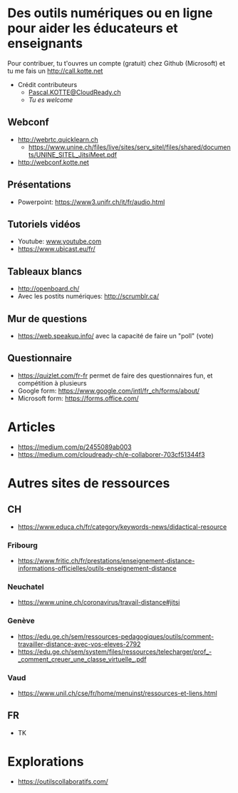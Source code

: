 # Des outils numériques ou en ligne pour aider les éducateurs et enseignants
Pour contribuer, tu t'ouvres un compte (gratuit) chez Github (Microsoft) et tu me fais un http://call.kotte.net
* Crédit contributeurs
  * Pascal.KOTTE@CloudReady.ch
  * _Tu es welcome_

## Webconf
* http://webrtc.quicklearn.ch
  * https://www.unine.ch/files/live/sites/serv_sitel/files/shared/documents/UNINE_SITEL_JitsiMeet.pdf
* http://webconf.kotte.net

## Présentations
* Powerpoint: https://www3.unifr.ch/it/fr/audio.html

## Tutoriels vidéos
* Youtube: www.youtube.com
* https://www.ubicast.eu/fr/

## Tableaux blancs
* http://openboard.ch/
* Avec les postits numériques: http://scrumblr.ca/

## Mur de questions
* https://web.speakup.info/ avec la capacité de faire un "poll" (vote)

## Questionnaire
* https://quizlet.com/fr-fr permet de faire des questionnaires fun, et compétition à plusieurs
* Google form: https://www.google.com/intl/fr_ch/forms/about/
* Microsoft form: https://forms.office.com/

# Articles
* https://medium.com/p/2455089ab003
* https://medium.com/cloudready-ch/e-collaborer-703cf51344f3

# Autres sites de ressources
## CH
* https://www.educa.ch/fr/category/keywords-news/didactical-resource

### Fribourg
* https://www.fritic.ch/fr/prestations/enseignement-distance-informations-officielles/outils-enseignement-distance

### Neuchatel
* https://www.unine.ch/coronavirus/travail-distance#jitsi

### Genève
* https://edu.ge.ch/sem/ressources-pedagogiques/outils/comment-travailler-distance-avec-vos-eleves-2792
* https://edu.ge.ch/sem/system/files/ressources/telecharger/prof_-_comment_creuer_une_classe_virtuelle_.pdf

### Vaud
* https://www.unil.ch/cse/fr/home/menuinst/ressources-et-liens.html

## FR
* TK

# Explorations
* https://outilscollaboratifs.com/
